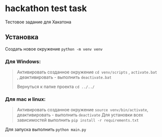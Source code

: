 # hackathon test task
Тестовое задание для Хакатона

## Установка
Создать новое окружение `python -m venv venv`

### Для Windows:
>Активировать созданное окружение `cd venv/scripts` , `activate.bat` , деактивировать - выполнить `deactivate.bat`
>
>Вернуться к папке проекта `cd ../../`
### Для mac и linux:
>Активировать созданное окружение `source venv/bin/activate`, деактивировать - выполнить `deactivate`
Для установки всех зависимостей выполнить `pip install -r requirements.txt`

Для запуска выполнить `python main.py`
